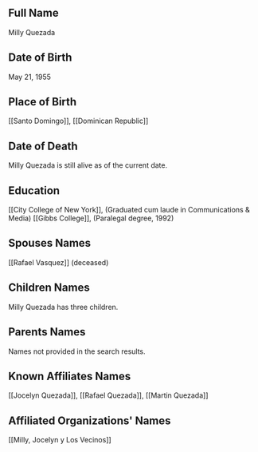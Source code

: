 ## Full Name
Milly Quezada

## Date of Birth
May 21, 1955

## Place of Birth
[[Santo Domingo]], [[Dominican Republic]]

## Date of Death
Milly Quezada is still alive as of the current date.

## Education
[[City College of New York]], (Graduated cum laude in Communications & Media)
[[Gibbs College]], (Paralegal degree, 1992)

## Spouses Names
[[Rafael Vasquez]] (deceased)

## Children Names
Milly Quezada has three children.

## Parents Names
Names not provided in the search results.

## Known Affiliates Names
[[Jocelyn Quezada]],
[[Rafael Quezada]],
[[Martin Quezada]]

## Affiliated Organizations' Names
[[Milly, Jocelyn y Los Vecinos]]
